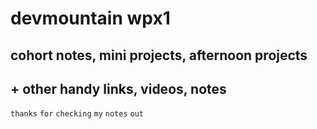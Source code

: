 devmountain wpx1 
=================
## cohort notes, mini projects, afternoon projects 
## + other handy links, videos, notes

`thanks` `for` `checking` `my` `notes` `out`

